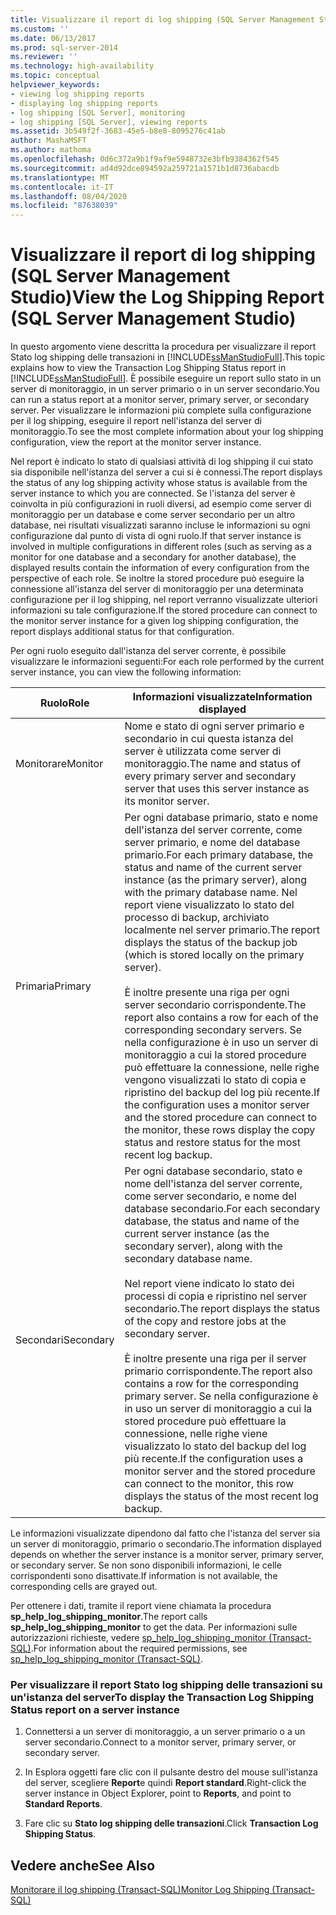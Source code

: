 ```yaml
---
title: Visualizzare il report di log shipping (SQL Server Management Studio) | Microsoft Docs
ms.custom: ''
ms.date: 06/13/2017
ms.prod: sql-server-2014
ms.reviewer: ''
ms.technology: high-availability
ms.topic: conceptual
helpviewer_keywords:
- viewing log shipping reports
- displaying log shipping reports
- log shipping [SQL Server], monitoring
- log shipping [SQL Server], viewing reports
ms.assetid: 3b549f2f-3683-45e5-b8e8-8095276c41ab
author: MashaMSFT
ms.author: mathoma
ms.openlocfilehash: 0d6c372a9b1f9af9e5948732e3bfb9384362f545
ms.sourcegitcommit: ad4d92dce894592a259721a1571b1d8736abacdb
ms.translationtype: MT
ms.contentlocale: it-IT
ms.lasthandoff: 08/04/2020
ms.locfileid: "87638039"
---
```

# <a name="view-the-log-shipping-report-sql-server-management-studio"></a><span data-ttu-id="17c8c-102">Visualizzare il report di log shipping (SQL Server Management Studio)</span><span class="sxs-lookup"><span data-stu-id="17c8c-102">View the Log Shipping Report (SQL Server Management Studio)</span></span>
  <span data-ttu-id="17c8c-103">In questo argomento viene descritta la procedura per visualizzare il report Stato log shipping delle transazioni in [!INCLUDE[ssManStudioFull](../../includes/ssmanstudiofull-md.md)].</span><span class="sxs-lookup"><span data-stu-id="17c8c-103">This topic explains how to view the Transaction Log Shipping Status report in [!INCLUDE[ssManStudioFull](../../includes/ssmanstudiofull-md.md)].</span></span> <span data-ttu-id="17c8c-104">È possibile eseguire un report sullo stato in un server di monitoraggio, in un server primario o in un server secondario.</span><span class="sxs-lookup"><span data-stu-id="17c8c-104">You can run a status report at a monitor server, primary server, or secondary server.</span></span> <span data-ttu-id="17c8c-105">Per visualizzare le informazioni più complete sulla configurazione per il log shipping, eseguire il report nell'istanza del server di monitoraggio.</span><span class="sxs-lookup"><span data-stu-id="17c8c-105">To see the  most complete information about your log shipping configuration, view the report at the monitor server instance.</span></span>  
  
 <span data-ttu-id="17c8c-106">Nel report è indicato lo stato di qualsiasi attività di log shipping il cui stato sia disponibile nell'istanza del server a cui si è connessi.</span><span class="sxs-lookup"><span data-stu-id="17c8c-106">The report displays the status of any log shipping activity whose status is available from the server instance to which you are connected.</span></span> <span data-ttu-id="17c8c-107">Se l'istanza del server è coinvolta in più configurazioni in ruoli diversi, ad esempio come server di monitoraggio per un database e come server secondario per un altro database, nei risultati visualizzati saranno incluse le informazioni su ogni configurazione dal punto di vista di ogni ruolo.</span><span class="sxs-lookup"><span data-stu-id="17c8c-107">If that server instance is involved in multiple configurations in different roles (such as serving as a monitor for one database and a secondary for another database), the displayed results contain the information of every configuration from the perspective of each role.</span></span> <span data-ttu-id="17c8c-108">Se inoltre la stored procedure può eseguire la connessione all'istanza del server di monitoraggio per una determinata configurazione per il log shipping, nel report verranno visualizzate ulteriori informazioni su tale configurazione.</span><span class="sxs-lookup"><span data-stu-id="17c8c-108">If the stored procedure can connect to the monitor server instance for a given log shipping configuration, the report displays additional status for that configuration.</span></span>  
  
 <span data-ttu-id="17c8c-109">Per ogni ruolo eseguito dall'istanza del server corrente, è possibile visualizzare le informazioni seguenti:</span><span class="sxs-lookup"><span data-stu-id="17c8c-109">For each role performed by the current server instance, you can view the following information:</span></span>  
  
|<span data-ttu-id="17c8c-110">Ruolo</span><span class="sxs-lookup"><span data-stu-id="17c8c-110">Role</span></span>|<span data-ttu-id="17c8c-111">Informazioni visualizzate</span><span class="sxs-lookup"><span data-stu-id="17c8c-111">Information displayed</span></span>|  
|----------|---------------------------|  
|<span data-ttu-id="17c8c-112">Monitorare</span><span class="sxs-lookup"><span data-stu-id="17c8c-112">Monitor</span></span>|<span data-ttu-id="17c8c-113">Nome e stato di ogni server primario e secondario in cui questa istanza del server è utilizzata come server di monitoraggio.</span><span class="sxs-lookup"><span data-stu-id="17c8c-113">The name and status of every primary server and secondary server that uses this server instance as its monitor server.</span></span>|  
|<span data-ttu-id="17c8c-114">Primaria</span><span class="sxs-lookup"><span data-stu-id="17c8c-114">Primary</span></span>|<span data-ttu-id="17c8c-115">Per ogni database primario, stato e nome dell'istanza del server corrente, come server primario, e nome del database primario.</span><span class="sxs-lookup"><span data-stu-id="17c8c-115">For each primary database, the status and name of the current server instance (as the primary server), along with the primary database name.</span></span> <span data-ttu-id="17c8c-116">Nel report viene visualizzato lo stato del processo di backup, archiviato localmente nel server primario.</span><span class="sxs-lookup"><span data-stu-id="17c8c-116">The report displays the status of the backup job (which is stored locally on the primary server).</span></span><br /><br /> <span data-ttu-id="17c8c-117">È inoltre presente una riga per ogni server secondario corrispondente.</span><span class="sxs-lookup"><span data-stu-id="17c8c-117">The report also contains a row for each of the corresponding secondary servers.</span></span> <span data-ttu-id="17c8c-118">Se nella configurazione è in uso un server di monitoraggio a cui la stored procedure può effettuare la connessione, nelle righe vengono visualizzati lo stato di copia e ripristino del backup del log più recente.</span><span class="sxs-lookup"><span data-stu-id="17c8c-118">If the configuration uses a monitor server and the stored procedure can connect to the monitor, these rows display the copy status and restore status for the most recent log backup.</span></span>|  
|<span data-ttu-id="17c8c-119">Secondari</span><span class="sxs-lookup"><span data-stu-id="17c8c-119">Secondary</span></span>|<span data-ttu-id="17c8c-120">Per ogni database secondario, stato e nome dell'istanza del server corrente, come server secondario, e nome del database secondario.</span><span class="sxs-lookup"><span data-stu-id="17c8c-120">For each secondary database, the status and name of the current server instance (as the secondary server), along with the secondary database name.</span></span><br /><br /> <span data-ttu-id="17c8c-121">Nel report viene indicato lo stato dei processi di copia e ripristino nel server secondario.</span><span class="sxs-lookup"><span data-stu-id="17c8c-121">The report displays the status of the copy and restore jobs at the secondary server.</span></span><br /><br /> <span data-ttu-id="17c8c-122">È inoltre presente una riga per il server primario corrispondente.</span><span class="sxs-lookup"><span data-stu-id="17c8c-122">The report also contains a row for the corresponding primary server.</span></span> <span data-ttu-id="17c8c-123">Se nella configurazione è in uso un server di monitoraggio a cui la stored procedure può effettuare la connessione, nelle righe viene visualizzato lo stato del backup del log più recente.</span><span class="sxs-lookup"><span data-stu-id="17c8c-123">If the configuration uses a monitor server and the stored procedure can connect to the monitor, this row displays the status of the most recent log backup.</span></span>|  
  
 <span data-ttu-id="17c8c-124">Le informazioni visualizzate dipendono dal fatto che l'istanza del server sia un server di monitoraggio, primario o secondario.</span><span class="sxs-lookup"><span data-stu-id="17c8c-124">The information displayed depends on whether the server instance is a monitor server, primary server, or secondary server.</span></span> <span data-ttu-id="17c8c-125">Se non sono disponibili informazioni, le celle corrispondenti sono disattivate.</span><span class="sxs-lookup"><span data-stu-id="17c8c-125">If information is not available, the corresponding cells are grayed out.</span></span>  
  
 <span data-ttu-id="17c8c-126">Per ottenere i dati, tramite il report viene chiamata la procedura **sp_help_log_shipping_monitor**.</span><span class="sxs-lookup"><span data-stu-id="17c8c-126">The report calls **sp_help_log_shipping_monitor** to get the data.</span></span> <span data-ttu-id="17c8c-127">Per informazioni sulle autorizzazioni richieste, vedere [sp_help_log_shipping_monitor &#40;Transact-SQL&#41;](/sql/relational-databases/system-stored-procedures/sp-help-log-shipping-monitor-transact-sql).</span><span class="sxs-lookup"><span data-stu-id="17c8c-127">For information about the required permissions, see [sp_help_log_shipping_monitor &#40;Transact-SQL&#41;](/sql/relational-databases/system-stored-procedures/sp-help-log-shipping-monitor-transact-sql).</span></span>  
  
### <a name="to-display-the-transaction-log-shipping-status-report-on-a-server-instance"></a><span data-ttu-id="17c8c-128">Per visualizzare il report Stato log shipping delle transazioni su un'istanza del server</span><span class="sxs-lookup"><span data-stu-id="17c8c-128">To display the Transaction Log Shipping Status report on a server instance</span></span>  
  
1.  <span data-ttu-id="17c8c-129">Connettersi a un server di monitoraggio, a un server primario o a un server secondario.</span><span class="sxs-lookup"><span data-stu-id="17c8c-129">Connect to a monitor server, primary server, or secondary server.</span></span>  
  
2.  <span data-ttu-id="17c8c-130">In Esplora oggetti fare clic con il pulsante destro del mouse sull'istanza del server, scegliere **Report**e quindi **Report standard**.</span><span class="sxs-lookup"><span data-stu-id="17c8c-130">Right-click the server instance in Object Explorer, point to **Reports**, and point to **Standard Reports**.</span></span>  
  
3.  <span data-ttu-id="17c8c-131">Fare clic su **Stato log shipping delle transazioni**.</span><span class="sxs-lookup"><span data-stu-id="17c8c-131">Click **Transaction Log Shipping Status**.</span></span>  
  
## <a name="see-also"></a><span data-ttu-id="17c8c-132">Vedere anche</span><span class="sxs-lookup"><span data-stu-id="17c8c-132">See Also</span></span>  
 [<span data-ttu-id="17c8c-133">Monitorare il log shipping &#40;Transact-SQL&#41;</span><span class="sxs-lookup"><span data-stu-id="17c8c-133">Monitor Log Shipping &#40;Transact-SQL&#41;</span></span>](monitor-log-shipping-transact-sql.md)  
  
  
